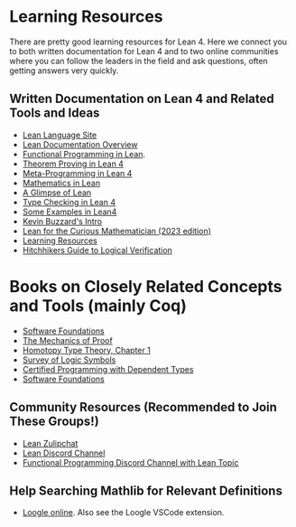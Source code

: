 # Learning Resources

There are pretty good learning resources for Lean 4. Here we
connect you to both written documentation for Lean 4 and to two
online communities where you can follow the leaders in the field
and ask questions, often getting answers very quickly.

## Written Documentation on Lean 4 and Related Tools and Ideas

- [Lean Language Site](https://lean-lang.org/)
- [Lean Documentation Overview](https://lean-lang.org/lean4/doc/)
- [Functional Programming in Lean](https://leanprover.github.io/functional_programming_in_lean/). 
- [Theorem Proving in Lean 4](https://leanprover.github.io/theorem_proving_in_lean4/induction_and_recursion.html)
- [Meta-Programming in Lean 4](https://leanprover-community.github.io/lean4-metaprogramming-book/)
- [Mathematics in Lean](https://leanprover-community.github.io/mathematics_in_lean/mathematics_in_lean.pdf)
- [A Glimpse of Lean](https://github.com/PatrickMassot/GlimpseOfLean)
- [Type Checking in Lean 4](https://ammkrn.github.io/type_checking_in_lean4/)
- [Some Examples in Lean4](https://lean-lang.org/lean4/doc/examples.html)
- [Kevin Buzzard's Intro](https://leanprover-community.github.io/lean-perfectoid-spaces/type_theory.html)
- [Lean for the Curious Mathematician (2023 edition)](https://lftcm2023.github.io/tutorial/index.html)
- [Learning Resources](https://leanprover-community.github.io/learn.html)
- [Hitchhikers Guide to Logical Verification](https://raw.githubusercontent.com/blanchette/logical_verification_2023/main/hitchhikers_guide.pdf)

# Books on Closely Related Concepts and Tools (mainly Coq)
- [Software Foundations](https://softwarefoundations.cis.upenn.edu/)
- [The Mechanics of Proof](https://hrmacbeth.github.io/math2001/)
- [Homotopy Type Theory, Chapter 1](https://hott.github.io/book/hott-online-15-ge428abf.pdf)
- [Survey of Logic Symbols](https://mathvault.ca/hub/higher-math/math-symbols/logic-symbols/)
- [Certified Programming with Dependent Types](http://adam.chlipala.net/cpdt/)
- [Software Foundations](https://softwarefoundations.cis.upenn.edu/)

## Community Resources (Recommended to Join These Groups!)

- [Lean Zulipchat](https://leanprover.zulipchat.com/)
- [Lean Discord Channel](https://discord.gg/WZ9bs9UCvx)
- [Functional Programming Discord Channel with Lean Topic](https://discord.gg/FUKKjpzq)

## Help Searching Mathlib for Relevant Definitions

- [Loogle online](https://loogle.lean-lang.org/). Also see the Loogle VSCode extension.
